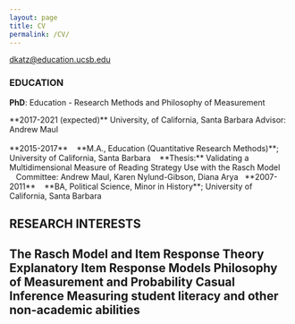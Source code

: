 ```yaml
---
layout: page
title: CV
permalink: /CV/
---
```


<style>
.nobullet li {
  list-style-type: none;
}
</style>
  dkatz@education.ucsb.edu

### EDUCATION

**PhD**: Education - Research Methods and Philosophy of Measurement
 
<div class="nobullet">
 **2017-2021 (expected)**
 University, of California, Santa Barbara  
 Advisor: Andrew Maul
</div>

<br>
**2015-2017**
&nbsp;&nbsp;&nbsp;**M.A., Education (Quantitative Research Methods)**; University of California, Santa Barbara
&nbsp;&nbsp;&nbsp;**Thesis:** Validating a Multidimensional Measure of Reading Strategy Use with the Rasch Model
&nbsp;&nbsp;&nbsp;Committee: Andrew Maul, Karen Nylund-Gibson, Diana Arya
&nbsp;
**2007-2011**
&nbsp;&nbsp;&nbsp;**BA, Political Science, Minor in History**; University of California, Santa Barbara


RESEARCH INTERESTS
----------
The Rasch Model and Item Response Theory
Explanatory Item Response Models
Philosophy of Measurement and Probability 
Casual Inference
Measuring student literacy and other non-academic abilities
----------

